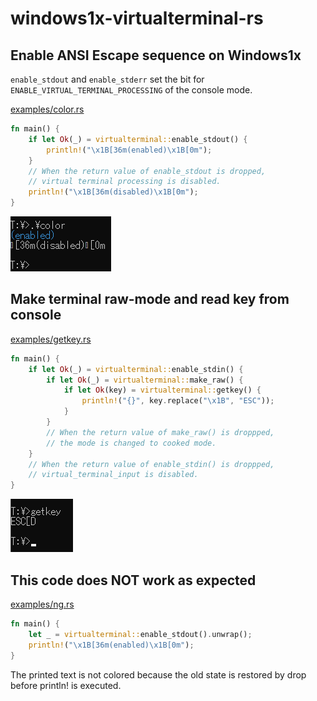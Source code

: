 windows1x-virtualterminal-rs
============================

Enable ANSI Escape sequence on Windows1x
----------------------------------------

`enable_stdout` and `enable_stderr` set the bit for `ENABLE_VIRTUAL_TERMINAL_PROCESSING` of the console mode.

[examples/color.rs](examples/color.rs)

```examples/color.rs
fn main() {
    if let Ok(_) = virtualterminal::enable_stdout() {
        println!("\x1B[36m(enabled)\x1B[0m");
    }
    // When the return value of enable_stdout is dropped,
    // virtual terminal processing is disabled.
    println!("\x1B[36m(disabled)\x1B[0m");
}
```

![image](examples/color.png)

Make terminal raw-mode and read key from console
------------------------------------------------

[examples/getkey.rs](examples/getkey.rs)

```examples/getkey.rs
fn main() {
    if let Ok(_) = virtualterminal::enable_stdin() {
        if let Ok(_) = virtualterminal::make_raw() {
            if let Ok(key) = virtualterminal::getkey() {
                println!("{}", key.replace("\x1B", "ESC"));
            }
        }
        // When the return value of make_raw() is droppped,
        // the mode is changed to cooked mode.
    }
    // When the return value of enable_stdin() is droppped,
    // virtual_terminal_input is disabled.
}
```

![image](examples/getkey.png)

This code does NOT work as expected
-----------------------------------

[examples/ng.rs](examples/ng.rs)

```examples/ng.rs
fn main() {
    let _ = virtualterminal::enable_stdout().unwrap();
    println!("\x1B[36m(enabled)\x1B[0m");
}
```

The printed text is not colored because the old state is restored by drop before println! is executed.
